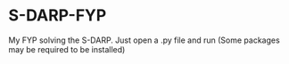 # S-DARP-FYP
 My FYP solving the S-DARP. Just open a .py file and run (Some packages may be required to be installed)
